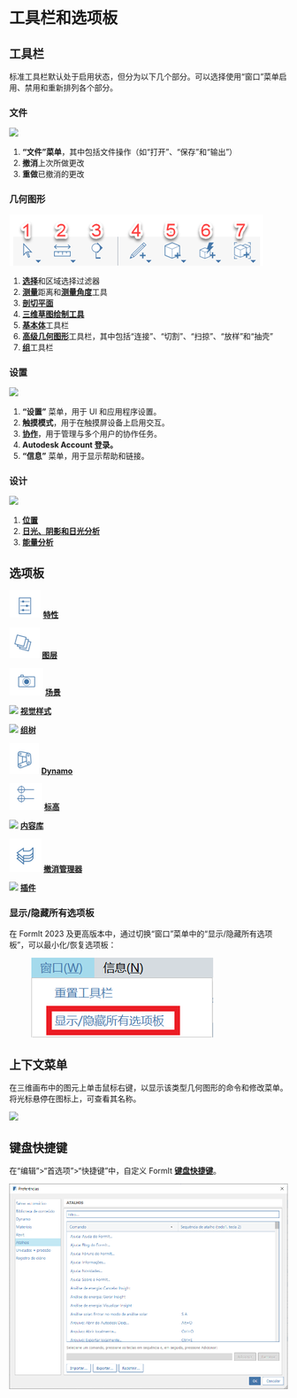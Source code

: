 # 工具栏和选项板

## 工具栏

标准工具栏默认处于启用状态，但分为以下几个部分。可以选择使用“窗口”菜单启用、禁用和重新排列各个部分。

### 文件

![](../.gitbook/assets/file\_icons.png)

1. **“文件”菜单**，其中包括文件操作（如“打开”、“保存”和“输出”）
2. **撤消**上次所做更改
3. **重做**已撤消的更改

### 几何图形

![](<../.gitbook/assets/geometry_icons (1).png>)

1. [**选择**](https://windows.help.formit.autodesk.com/tool-library/select-edge-face-or-object)和区域选择过滤器
2. [**测量**](../tool-library/measure-tool.md)距离和[**测量角度**](../tool-library/measure-angle-tool.md)工具
3. [**剖切平面**](../tool-library/section-planes.md)
4. [**三维草图绘制工具**](../formit-primer/part-i/3d-sketching.md)
5. [**基本体**](../tool-library/place-primitive-object.md)工具栏
6. [**高级几何图形**](tool-bars.md)工具栏，其中包括“连接”、“切割”、“扫掠”、“放样”和“抽壳”
7. [**组**](../tool-library/groups.md)工具栏

### 设置

![](../.gitbook/assets/settings\_icons.png)

1. **“设置”** 菜单，用于 UI 和应用程序设置。
2. **触摸模式**，用于在触摸屏设备上启用交互。
3. [**协作**](../tool-library/collaboration.md)，用于管理与多个用户的协作任务。
4. **Autodesk Account 登录。**
5. **“信息”** 菜单，用于显示帮助和链接。

### 设计

![](../.gitbook/assets/design\_icons.png)

1. [**位置**](../tool-library/setting-location.md)
2. [**日光、阴影和日光分析**](../tool-library/solar-analysis.md)
3. [**能量分析**](../tool-library/energy-analysis.md)

## 选项板

![](<../.gitbook/assets/properties (1).png>) [**特性**](https://windows.help.formit.autodesk.com/tool-library/properties)

![](../.gitbook/assets/layers.png) [**图层**](../tool-library/layers.md)

![](../.gitbook/assets/scenes.png) [**场景**](../tool-library/scenes.md)

![](../.gitbook/assets/visual\_styles.png) [**视觉样式**](../tool-library/visual-styles.md)

![](../.gitbook/assets/branch\_tree.png) [**组树**](../tool-library/groups-tree.md)

![](../.gitbook/assets/dynamo.png) [**Dynamo**](../tool-library/dynamo.md)

![](../.gitbook/assets/levels.png) [**标高**](../tool-library/levels-and-area.md)

![](../.gitbook/assets/content\_library.png) [**内容库**](../tool-library/content-library.md)

![](../.gitbook/assets/undo.png) [**撤消管理器**](https://github.com/FormIt3D/autodesk-formit-360-windows-help/tree/c377e7b8a3b8e43e684321d0b7de867608d317a3/tool-library/undo-manager.md)

![](../.gitbook/assets/plugin\_img.png) [**插件**](https://windows.help.formit.autodesk.com/tool-library/plug-ins)

### 显示/隐藏所有选项板

在 FormIt 2023 及更高版本中，通过切换“窗口”菜单中的“显示/隐藏所有选项板”，可以最小化/恢复选项板：

<figure><img src="../.gitbook/assets/ShowHidePalette.png" alt=""><figcaption></figcaption></figure>

## 上下文菜单

在三维画布中的图元上单击鼠标右键，以显示该类型几何图形的命令和修改菜单。将光标悬停在图标上，可查看其名称。

![](../.gitbook/assets/wheel\_img.png)

## 键盘快捷键

在“编辑”>“首选项”>“快捷键”中，自定义 FormIt [**键盘快捷键**](../appendix/keyboard-shortcuts.md)。

![](<../.gitbook/assets/shortcuts_img (1).png>)
